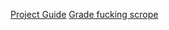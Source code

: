 [Project Guide](https://cs61a.org/proj/scheme/)
[Grade fucking scrope](https://www.gradescope.com/courses/575314)